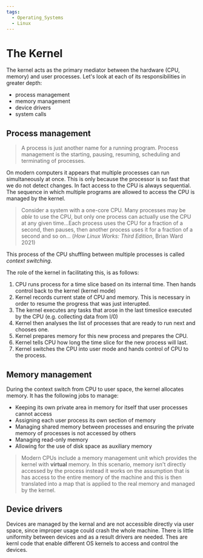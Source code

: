 ```yaml
---
tags:
  - Operating_Systems
  - Linux
---
```


# The Kernel

The kernel acts as the primary mediator between the hardware (CPU, memory) and user processes. Let's look at each of its responsibilities in greater depth:
* process management
* memory management
* device drivers
* system calls 

## Process management

> A process is just another name for a running program. Process management is the starting, pausing, resuming, scheduling and terminating of processes.

On modern computers it appears that multiple processes can run simultaneously at once. This is only because the processor is so fast that we do not detect changes. In fact access to the CPU is always sequential. The sequence in which multiple programs are allowed to access the CPU is managed by the kernel. 

> Consider a system with a one-core CPU. Many processes may be _able_ to use the CPU, but only one process can actually use the CPU at any given time...Each process uses the CPU for a fraction of a second, then pauses, then another process uses it for a fraction of a second and so on... (_How Linux Works: Third Edition_, Brian Ward 2021) 

This process of the CPU shuffling between multiple processes is called _context switching_. 

The role of the kernel in facilitating this, is as follows:
1. CPU runs process for a time slice based on its internal time. Then hands control back to the kernel (kernel mode)
2. Kernel records current state of CPU and memory. This is necessary in order to resume the progress that was just interupted.
3. The kernel executes any tasks that arose in the last timeslice executed by the CPU (e.g. collecting data from I/0)
4. Kernel then analyses the list of processes that are ready to run next and chooses one.
5. Kernel prepares memory for this new process and prepares the CPU.
6. Kernel tells CPU how long the time slice for the new process will last.
7. Kernel switches the CPU into user mode and hands control of CPU to the process.

## Memory management
During the context switch from CPU to user space, the kernel allocates memory. It has the following jobs to manage:
* Keeping its own private area in memory for itself that user processes cannot access
* Assigning each user process its own section of memory 
* Managing shared memory between processes and ensuring the private memory of processes is not accessed by others
* Managing read-only memory 
* Allowing for the use of disk space as auxiliary memory 

> Modern CPUs include a memory management unit which provides the kernel with **virtual** memory. In this scenario, memory isn't directly accessed by the process instead it works on the assumption that is has access to the entire memory of the machine and this is then translated into a map that is applied to the real memory and managed by the kernel.

## Device drivers

Devices are managed by the kernal and are not accessible directly via user space, since improper usage could crash the whole machine. There is little uniformity between devices and as a result drivers are needed. Thes are kernl code that enable different OS kernels to access and control the devices.